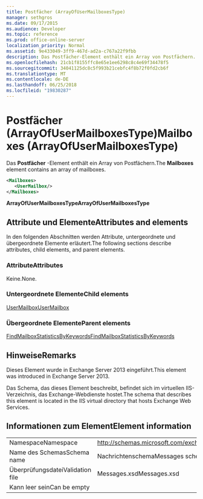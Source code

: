 ```yaml
---
title: Postfächer (ArrayOfUserMailboxesType)
manager: sethgros
ms.date: 09/17/2015
ms.audience: Developer
ms.topic: reference
ms.prod: office-online-server
localization_priority: Normal
ms.assetid: 9e433049-3ff9-467d-ad2a-c767a22f9fbb
description: Das Postfächer-Element enthält ein Array von Postfächern.
ms.openlocfilehash: 21cb1f8155ffc8e65e1ee6298c8c4e69f34478f5
ms.sourcegitcommit: 34041125dc8c5f993b21cebfc4f8b72f0fd2cb6f
ms.translationtype: MT
ms.contentlocale: de-DE
ms.lasthandoff: 06/25/2018
ms.locfileid: "19830287"
---
```

# <a name="mailboxes-arrayofusermailboxestype"></a><span data-ttu-id="f4dcf-103">Postfächer (ArrayOfUserMailboxesType)</span><span class="sxs-lookup"><span data-stu-id="f4dcf-103">Mailboxes (ArrayOfUserMailboxesType)</span></span>

<span data-ttu-id="f4dcf-104">Das **Postfächer** -Element enthält ein Array von Postfächern.</span><span class="sxs-lookup"><span data-stu-id="f4dcf-104">The **Mailboxes** element contains an array of mailboxes.</span></span> 
  
```XML
<Mailboxes>
   <UserMailbox/>
</Mailboxes>
```

<span data-ttu-id="f4dcf-105">**ArrayOfUserMailboxesType**</span><span class="sxs-lookup"><span data-stu-id="f4dcf-105">**ArrayOfUserMailboxesType**</span></span>

## <a name="attributes-and-elements"></a><span data-ttu-id="f4dcf-106">Attribute und Elemente</span><span class="sxs-lookup"><span data-stu-id="f4dcf-106">Attributes and elements</span></span>

<span data-ttu-id="f4dcf-107">In den folgenden Abschnitten werden Attribute, untergeordnete und übergeordnete Elemente erläutert.</span><span class="sxs-lookup"><span data-stu-id="f4dcf-107">The following sections describe attributes, child elements, and parent elements.</span></span>
  
### <a name="attributes"></a><span data-ttu-id="f4dcf-108">Attribute</span><span class="sxs-lookup"><span data-stu-id="f4dcf-108">Attributes</span></span>

<span data-ttu-id="f4dcf-109">Keine.</span><span class="sxs-lookup"><span data-stu-id="f4dcf-109">None.</span></span>
  
### <a name="child-elements"></a><span data-ttu-id="f4dcf-110">Untergeordnete Elemente</span><span class="sxs-lookup"><span data-stu-id="f4dcf-110">Child elements</span></span>

[<span data-ttu-id="f4dcf-111">UserMailbox</span><span class="sxs-lookup"><span data-stu-id="f4dcf-111">UserMailbox</span></span>](usermailbox.md)
  
### <a name="parent-elements"></a><span data-ttu-id="f4dcf-112">Übergeordnete Elemente</span><span class="sxs-lookup"><span data-stu-id="f4dcf-112">Parent elements</span></span>

[<span data-ttu-id="f4dcf-113">FindMailboxStatisticsByKeywords</span><span class="sxs-lookup"><span data-stu-id="f4dcf-113">FindMailboxStatisticsByKeywords</span></span>](findmailboxstatisticsbykeywords.md)
  
## <a name="remarks"></a><span data-ttu-id="f4dcf-114">Hinweise</span><span class="sxs-lookup"><span data-stu-id="f4dcf-114">Remarks</span></span>

<span data-ttu-id="f4dcf-115">Dieses Element wurde in Exchange Server 2013 eingeführt.</span><span class="sxs-lookup"><span data-stu-id="f4dcf-115">This element was introduced in Exchange Server 2013.</span></span>
  
<span data-ttu-id="f4dcf-116">Das Schema, das dieses Element beschreibt, befindet sich im virtuellen IIS-Verzeichnis, das Exchange-Webdienste hostet.</span><span class="sxs-lookup"><span data-stu-id="f4dcf-116">The schema that describes this element is located in the IIS virtual directory that hosts Exchange Web Services.</span></span>
  
## <a name="element-information"></a><span data-ttu-id="f4dcf-117">Informationen zum Element</span><span class="sxs-lookup"><span data-stu-id="f4dcf-117">Element information</span></span>

|||
|:-----|:-----|
|<span data-ttu-id="f4dcf-118">Namespace</span><span class="sxs-lookup"><span data-stu-id="f4dcf-118">Namespace</span></span>  <br/> |http://schemas.microsoft.com/exchange/services/2006/messages  <br/> |
|<span data-ttu-id="f4dcf-119">Name des Schemas</span><span class="sxs-lookup"><span data-stu-id="f4dcf-119">Schema name</span></span>  <br/> |<span data-ttu-id="f4dcf-120">Nachrichtenschema</span><span class="sxs-lookup"><span data-stu-id="f4dcf-120">Messages schema</span></span>  <br/> |
|<span data-ttu-id="f4dcf-121">Überprüfungsdatei</span><span class="sxs-lookup"><span data-stu-id="f4dcf-121">Validation file</span></span>  <br/> |<span data-ttu-id="f4dcf-122">Messages.xsd</span><span class="sxs-lookup"><span data-stu-id="f4dcf-122">Messages.xsd</span></span>  <br/> |
|<span data-ttu-id="f4dcf-123">Kann leer sein</span><span class="sxs-lookup"><span data-stu-id="f4dcf-123">Can be empty</span></span>  <br/> ||
   

